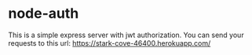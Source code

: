 # node-auth
This is a simple express server with jwt authorization. You can send your requests to this url: https://stark-cove-46400.herokuapp.com/
